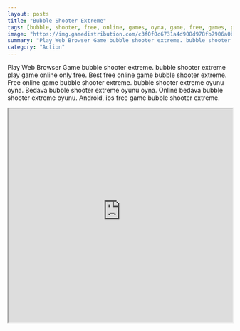 ```yaml
---
layout: posts
title: "Bubble Shooter Extreme"
tags: [bubble, shooter, free, online, games, oyna, game, free, games, play, play, games]
image: "https://img.gamedistribution.com/c3f0f0c6731a4d908d978fb7906a0b17.jpg"
summary: "Play Web Browser Game bubble shooter extreme. bubble shooter extreme play game online only free. Best free online game bubble shooter extreme. Free online game bubble shooter extreme. bubble shooter extreme oyunu oyna. Bedava bubble shooter extreme oyunu oyna. Online bedava bubble shooter extreme oyunu. Android, ios free game bubble shooter extreme."
category: "Action"
---
```


Play Web Browser Game bubble shooter extreme. bubble shooter extreme play game online only free. Best free online game bubble shooter extreme. Free online game bubble shooter extreme. bubble shooter extreme oyunu oyna. Bedava bubble shooter extreme oyunu oyna. Online bedava bubble shooter extreme oyunu. Android, ios free game bubble shooter extreme.

<iframe width="100%" height="480px;" src="https://html5.gamedistribution.com/c3f0f0c6731a4d908d978fb7906a0b17/"></iframe>